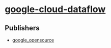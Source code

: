 # [google-cloud-dataflow](https://pypi.org/project/google-cloud-dataflow)



## Publishers
- [google_opensource](https://pypi.org/user/google_opensource)

